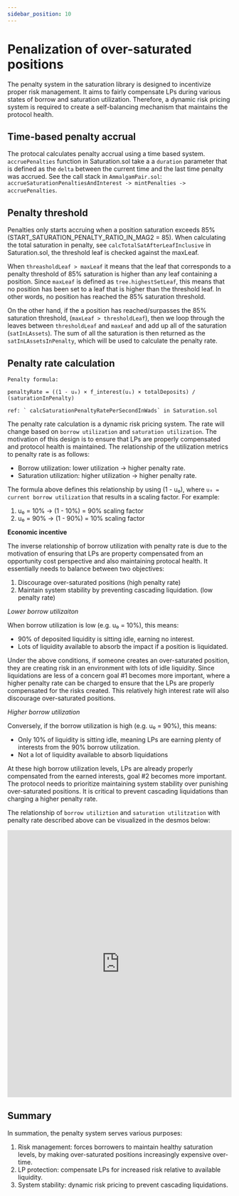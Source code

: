 ```yaml
---
sidebar_position: 10
---
```


# Penalization of over-saturated positions

The penalty system in the saturation library is designed to incentivize proper risk management. It aims to fairly compensate LPs during various states of borrow and saturation utilization. Therefore, a dynamic risk pricing system is required to create a self-balancing mechanism that maintains the protocol health.

## Time-based penalty accrual

The protocal calculates penalty accrual using a time based system. `accruePenalties` function in Saturation.sol take a a `duration` parameter that is defined as the `delta` between the current time and the last time penalty was accrued. See the call stack in `AmmalgamPair.sol`: `accrueSaturationPenaltiesAndInterest -> mintPenalties -> accruePenalties`.

## Penalty threshold

Penalties only starts accruing when a position saturation exceeds 85% (START_SATURATION_PENALTY_RATIO_IN_MAG2 = 85). When calculating the total saturation in penalty, see `calcTotalSatAfterLeafInclusive` in Saturation.sol, the threshold leaf is checked against the maxLeaf.

When `threasholdLeaf > maxLeaf` it means that the leaf that corresponds to a penalty threshold of 85% saturation is higher than any leaf containing a position. Since `maxLeaf` is defined as `tree.highestSetLeaf`, this means that no position has been set to a leaf that is higher than the threshold leaf. In other words, no position has reached the 85% saturation threshold.

On the other hand, if the a position has reached/surpasses the 85% saturation threshold, (`maxLeaf > thresholdLeaf`), then we loop through the leaves between `thresholdLeaf` and `maxLeaf` and add up all of the saturation (`satInLAssets`). The sum of all the saturation is then returned as the `satInLAssetsInPenalty`, which will be used to calculate the penalty rate.

## Penalty rate calculation

```
Penalty formula:

penaltyRate = ((1 - u₀) × f_interest(u₁) × totalDeposits) / (saturationInPenalty)

ref: ` calcSaturationPenaltyRatePerSecondInWads` in Saturation.sol
```

The penalty rate calculation is a dynamic risk pricing system. The rate will change based on `borrow utilization` and `saturation utilization`. The motivation of this design is to ensure that LPs are properly compensated and protocol health is maintained. The relationship of the utilization metrics to penalty rate is as follows:

- Borrow utilization: lower utilization -> higher penalty rate.
- Saturation utilization: higher utilization -> higher penalty rate.

The formula above defines this relationship by using (1 - u₀), where `u₀ = current borrow utilization` that results in a scaling factor. For example:

1. u₀ = 10% -> (1 - 10%) = 90% scaling factor
2. u₀ = 90% -> (1 - 90%) = 10% scaling factor

**Economic incentive**

The inverse relationship of borrow utilization with penalty rate is due to the motivation of ensuring that LPs are property compensated from an opportunity cost perspective and also maintaining protocal health. It essentially needs to balance between two objectives:

1. Discourage over-saturated positions (high penalty rate)
2. Maintain system stability by preventing cascading liquidation. (low penalty rate)

*Lower borrow utilizaiton*

When borrow utilization is low (e.g. u₀ = 10%), this means:
- 90% of deposited liquidity is sitting idle, earning no interest.
- Lots of liquidity available to absorb the impact if a position is liquidated.

Under the above conditions, if someone creates an over-saturated position, they are creating risk in an environment with lots of idle liquidity. Since liquidations are less of a concern goal #1 becomes more important, where a higher penalty rate can be charged to ensure that the LPs are properly compensated for the risks created. This relatively high interest rate will also discourage over-saturated positions.

*Higher borrow utilization*

Conversely, if the borrow utilization is high (e.g. u₀ = 90%), this means:
- Only 10% of liquidity is sitting idle, meaning LPs are earning plenty of interests from the 90% borrow utilization.
- Not a lot of liquidity available to absorb liquidations

At these high borrow utilization levels, LPs are already properly compensated from the earned interests, goal #2 becomes more important. The protocol needs to prioritize maintaining system stability over punishing over-saturated positions. It is critical to prevent cascading liquidations than charging a higher penalty rate.

The relationship of `borrow utiliztion` and `saturation utilitzation` with penalty rate described above can be visualized in the desmos below:

<iframe src="https://www.desmos.com/calculator/ewa7ha8fpw"
  frameBorder="0"
  allowFullScreen
  width="100%"
  height="600"
></iframe>

## Summary

In summation, the penalty system serves various purposes:
1. Risk management: forces borrowers to maintain healthy saturation levels, by making over-saturated positions increasingly expensive over-time.
2. LP protection: compensate LPs for increased risk relative to available liquidity.
3. System stability: dynamic risk pricing to prevent cascading liquidations.
